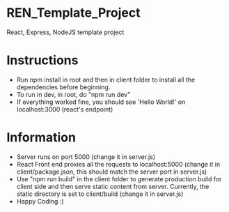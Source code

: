# REN_Template_Project
React, Express, NodeJS template project

# Instructions
- Run npm install in root and then in client folder to install all the dependencies before beginning.
- To run in dev, in root, do "npm run dev"
- If everything worked fine, you should see 'Hello World!' on localhost:3000 (react's endpoint)

# Information
- Server runs on port 5000 (change it in server.js)
- React Front end proxies all the requests to localhost:5000 (change it in client/package.json, this should match the server port in server.js)
- Use "npm run build" in the client folder to generate production build for client side and then serve static content from server. Currently, the static directory is set to client/build (change it in server.js)
- Happy Coding :)
